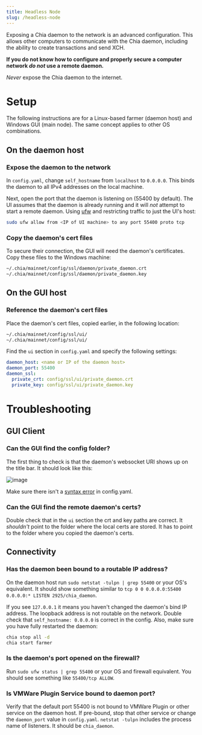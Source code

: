 ```yaml
---
title: Headless Node
slug: /headless-node
---
```


Exposing a Chia daemon to the network is an advanced configuration. This allows other computers to communicate with the Chia daemon, including the ability to create transactions and send XCH.

**If you do not know how to configure and properly secure a computer network _do not_ use a remote daemon.**

_Never_ expose the Chia daemon to the internet.

# Setup

The following instructions are for a Linux-based farmer (daemon host) and Windows GUI (main node). The same concept applies to other OS combinations.

## On the daemon host

### Expose the daemon to the network

In `config.yaml`, change `self_hostname` from `localhost` to `0.0.0.0`. This binds the daemon to all IPv4 addresses on the local machine.

Next, open the port that the daemon is listening on (55400 by default). The UI assumes that the daemon is already running and it will _not_ attempt to start a remote daemon. Using [ufw](https://help.ubuntu.com/community/UFW) and restricting traffic to just the UI's host:

```bash
sudo ufw allow from <IP of UI machine> to any port 55400 proto tcp
```

### Copy the daemon's cert files

To secure their connection, the GUI will need the daemon's certificates. Copy these files to the Windows machine:

```bash
~/.chia/mainnet/config/ssl/daemon/private_daemon.crt
~/.chia/mainnet/config/ssl/daemon/private_daemon.key
```

## On the GUI host

### Reference the daemon's cert files

Place the daemon's cert files, copied earlier, in the following location:

```bash
~/.chia/mainnet/config/ssl/ui/
~/.chia/mainnet/config/ssl/ui/
```

Find the `ui` section in `config.yaml` and specify the following settings:

```yaml
daemon_host: <name or IP of the daemon host>
daemon_port: 55400
daemon_ssl:
  private_crt: config/ssl/ui/private_daemon.crt
  private_key: config/ssl/ui/private_daemon.key
```

# Troubleshooting

## GUI Client

### Can the GUI find the config folder?

The first thing to check is that the daemon's websocket URI shows up on the title bar. It should look like this:

![image](https://user-images.githubusercontent.com/5160233/111890456-6ca97f00-89b7-11eb-8f20-a8dc80d0d138.png)

Make sure there isn't a [syntax error](https://yamlchecker.com/) in config.yaml.

### Can the GUI find the remote daemon's certs?

Double check that in the `ui` section the crt and key paths are correct. It _shouldn't_ point to the folder where the local certs are stored. It has to point to the folder where you copied the daemon's certs.

## Connectivity

### Has the daemon been bound to a routable IP address?

On the daemon host run `sudo netstat -tulpn | grep 55400` or your OS's equivalent. It should show something similar to `tcp 0 0 0.0.0.0:55400 0.0.0.0:* LISTEN 2925/chia_daemon`.

If you see `127.0.0.1` it means you haven't changed the daemon's bind IP address. The loopback address is not routable on the network. Double check that `self_hostname: 0.0.0.0` is correct in the config. Also, make sure you have fully restarted the daemon:

```bash
chia stop all -d
chia start farmer
```

### Is the daemon's port opened on the firewall?

Run `sudo ufw status | grep 55400` or your OS and firewall equivalent. You should see something like `55400/tcp ALLOW`.

### Is VMWare Plugin Service bound to daemon port?

Verify that the default port 55400 is not bound to VMWare Plugin or other service on the daemon host. If pre-bound, stop that other service or change the `daemon_port` value in `config.yaml`. `netstat -tulpn` includes the process name of listeners. It should be `chia_daemon`.
